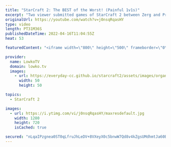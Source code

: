 ```yaml
---
title: "StarCraft 2: The BEST of the Worst! (Painful 1v1s)"
excerpt: "Two viewer submitted games of StarCraft 2 between Zerg and Protoss players in Bronze League and Silver League. If you have an awesome game that you'd like me to make fun of, you can submit it to replays@lowko.tv.  00:00 Silver League Zerg vs Protoss 19:45 Bronze League Zerg vs Protoss  Support my work"
originalUrl: https://youtube.com/watch?v=j0nsqRqasHY
type: video
length: PT31M36S
publishedDateTime: 2022-04-16T11:04:55Z
heat: 53

featuredContent: "<iframe width=\"800\" height=\"500\" frameborder=\"0\" src=\"https://www.youtube.com/embed/j0nsqRqasHY\" allow=\"accelerometer; autoplay; encrypted-media; gyroscope; picture-in-picture\" allowfullscreen></iframe>"

provider:
  name: LowkoTV
  domain: lowko.tv
  images:
    - url: https://everyday-cc.github.io/starcraft2/assets/images/organizations/lowko.tv-50x50.jpg
      width: 50
      height: 50

topics:
  - StarCraft 2

images:
  - url: https://i.ytimg.com/vi/j0nsqRqasHY/maxresdefault.jpg
    width: 1280
    height: 720
    isCached: true

secured: "nLqaIPzgnea0ST0qLfruJhLeDV+8VXeyX0c5bnwW7Qd8v4kZgsUMdhmtJa60BDUKMGDt5/2bce+RuJ75s14dDkq3Np0xB4b1WSjcSXaiQBst7e71+nW9QoKtmPc1ttvOO9f9JtMcnH3gk54U2vxGzTohSN3bQYNEJibFUFqr/QYw0qXwsF07kA+vxndYvzFfPuWOApp4piLE9ktjhuhZe1UbrvH0FC/c+H2tR9Lr/4gVLtT6JO6DqWfZBKEgEofF4m+MUFKAaQ7M00RpTa4z+a4lA0jZwvneaVaxBRKSYe/WAoaOtwa/ju/ACbW4lpo9D9auuPb9YCQniJqUw9fHNSho4nudc+cXXjOfKu6t8yrJGCqROlzB00YRLBon82cDtkklDX2BZPG/BoXWgPNqFWEIOm7uF2m8NiizZNuh/4g=;gQ09EJpBqbz9wkURpbBcmQ=="
---
```


